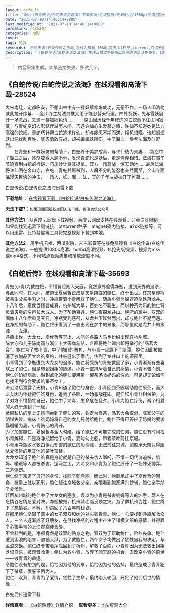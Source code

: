 ```yaml
---
layout: default
title: '电影《白蛇传说/白蛇传说之法海》下载资源/在线播放/视频地址/1080p/高清/蓝光'
date: "2021-07-10T14:40:14+0800"
last_modified_at: "2021-07-10T14:40:14+0800"
permalink: /28524/
categories: 电影
cover:
tags: 电影
keywords: '白蛇传说/白蛇传说之法海,在线免费看,1080p高清,bt种子,torrent,百度云盘,magnet,磁力链,迅雷下载资源'
description: '《白蛇传说/白蛇传说之法海》在线云播放手机西瓜影院吉吉影音免费看，1080p高清bd/hd未删减完整版和tc抢先枪版，mkv/mp4格式，附带bt/torrent种子、magnet/磁力链、百度云盘、网盘资源迅雷下载链接'
---
```


>内容采集生成，如果链接失效，多试几个。


## 《白蛇传说/白蛇传说之法海》在线观看和高清下载-28524

大宋南迁，定都临安，不想山林中有一批妖孽修炼成功，无恶不作，一场人间浩劫就此拉开序幕……金山寺主持法海携大弟子能忍替天行道，四处捉妖，先与雪妖展开一场恶战，又遭一群狐妖色诱&hellip;…　　深山里历经千年修炼的白蛇耐不住山间寂寞，与青蛇变幻人形结伴游历人间，巧遇许仙心生爱慕之情，许仙不知道她是法力高强的蛇妖。青蛇巧计帮白蛇追求许仙，却与能忍不期而遇，相见恨晚。谁知蝙蝠妖出洞扰乱百姓，能忍勇敢应战，却被蝙蝠妖所伤，中了魔血，幸亏法海及时赶到。<br />　　在青蛇和一群妖友的帮助下，白蛇终于美梦成真，与许仙结为夫妻……能忍中了魔血之后，逐渐变得人魔不分，发现青蛇也是妖后，更是惺惺相惜。法海在端午节追查到白蛇的行踪，巧施妙计将其捉拿。双方一场恶战，惊天动地……最后法海将许仙困在金山寺，白蛇、青蛇并肩杀到，人魔不分的能忍也突然而至，金山寺面临漫天巨浪的冲击，一场人、妖、魔、、法、天的千年决战拉开了帷幕&hellip;…


白蛇传说/白蛇传说之法海迅雷下载

**下载地址**： [在线观看下载 《白蛇传说/白蛇传说之法海》](https://www.993dy.com//vod-detail-id-19968.html) 


**无法下载?**：`如果迅雷因版权原因无法下载，关注微信公众号 `

**其他方法1**：从百度云网盘下载视频，百度云网盘支持在线观看，非会员有限制，如果能找到迅雷下载链接、bt/torrent种子、magnet磁力链接、e2dk链接等，可以用迅雷、比特彗星等工具将完整视频下载到本地。

**其他方法2**：用手机云播、西瓜影院、吉吉影音等在线免费观看《白蛇传说/白蛇传说之法海》，一般提供1080p高清、hd/bd高清视频、tc抢先版视频，视频为mkv或mp4格式，不同站点视频质量和播放速度不同。


## 《白蛇后传》在线观看和高清下载-35693

青蛇(小青)为救白蛇，不惜冒险闯入天庭，竟然意外偷得净瓶，遭到天界的追杀，与此同时，在人间，被道士夏侯哲说成是灾星降临的鲍仁，终于出世。在灾星即将被亲生父亲手刃之时，净瓶带着小青解救了鲍仁，随后小青为躲避追杀跌落龙井。<br />十八年后，夏侯哲预言成真，杭州城大旱，百姓名不聊生。而以种茶为乐的鲍仁背负着灾星的名声长大成人。为了帮助百姓，鲍仁夜探龙井山。鲍府的家中，双双的画像十八年后重见天日，净瓶受到感召，从龙井下跃然而出，却与鲍仁不期而遇。在净瓶的帮助下，鲍仁终于看到了一直出现在梦中的景象，而那里就是龙井山的水源&mdash;—龙潭。<br />净瓶出世，大龙女、夏侯哲等天上、人间的各路人马也纷纷出现在杭州城。<br />陈太守和儿子陈南霸与浙江十大茶商勾结，企图将鲍仁踢出即将举行的&ldquo;品茗大会”。鲍仁为了救小青，中了他们的圈套，与小青一起跳下了龙潭。鲍仁因此被取消了参加品茗大会的资格，并被逐出了家门，住到了龙井山上的茶园里。<br />小青得到了净瓶遭到大龙女的追杀，鲍仁将受伤的青蛇救回了家，小青渐渐有些喜欢上了鲍仁，但是想到姐姐的遭遇，小青一直排斥着自己的感情，小青不告而别。鲍仁的奶妈病重，得到点化的鲍仁要用第一罐茶汤救奶妈的性命。可是却无论如何也找不到符合要求的采茶女工。<br />济公酒后泄露了天机，小青知道了鲍仁的身份，小青回到茶园帮助鲍仁采茶，而大龙女因为怀疑鲍仁的身份，追到了茶园，一场恶战在即。鲍仁和小青互相保护，为了对方不惜牺牲自己，鲍仁中了龙毒，生命危在旦夕。小青为鲍仁疗伤，两个相爱的人终于走到了一起。<br />微服私访的皇上无意间尝到了鲍仁的茶，钦定为贡茶，品茗大会取消，陈家父子的阴谋失败。病床上的奶妈将自己的女儿托付给鲍仁，鲍仁不得已答应了奶妈的要求娶暖暖为妻。小青伤心的离开。<br />为了加害鲍仁，夏侯哲与金人勾结，给了鲍仁不可能完成的任务，鲍仁没有时间找小青解释，只是将净瓶留给了小青，变匆匆上船，带着茶叶前往京城。<br />小青用净瓶收水救白素贞却害的鲍仁的船搁浅，无法前往京城，鲍颜承无奈只得服从夏侯哲的用其他的茶叶顶替。<br />大龙女知道了鲍仁的真是身份就是自己的杀夫仇人哪吒，不惜一切代价追杀，奶妈、暖暖等人都被杀害。运河之上，大龙女和小青为了鲍仁展开了一场殊死博弈。三方俱伤。<br />鲍仁终于知道了自己的身份，找回了乾坤圈，而此时，鲍颜承却中了夏侯哲的圈套，被皇上处以死刑。鲍仁赶往京城救父亲，亲眼看到鲍家满门抄斩，鲍仁亲手杀了夏侯哲。<br />赶回杭州城的鲍仁中了大龙女的圈套，误以为小青是杀害奶妈等人的凶手，两人在忘情谷忘情忘爱对决。净瓶被毁，杭州城面临没顶之灾。为了救杭州百姓，鲍仁跳下了忘情谷。不料，却跳回了八百年前钱塘。<br />在那里鲍仁坚固了画中的女子双双和她的对头钱青青。鲍仁一心要找到净瓶解救众人。三个人逐渐成了好朋友，在寻找净瓶的过程中产生了错横交织的感情，并得罪了心狠手辣的上江观察使孟浪。<br />不曾料到的是，净瓶竟然是双双的贴身之物，双双为了帮助鲍仁，险些丧命。鲍仁遭到孟浪的陷害，锒铛入狱，为了救鲍仁，两个女子均做出了牺牲自我的决定，与孟浪交换。鲍仁终于带着净瓶回到了杭州，解救了百姓，小青却因为无法救出姐姐含恨自杀，被观音收走。鲍仁为救小青，放弃了回天庭的机会，去改变小青的前世——钱青青的命运。<br />令鲍仁没有想到的是，恰恰因为他的到来，恰恰因为他的选择，最终造成了青青犯下了杀孽，发誓不再为人。<br />鲍仁、双双、青青为了爱情，牺牲了生命，最终陷入轮回，开始了他们后世的情缘&hellip;…


白蛇后传迅雷下载

**详情查看**： [《白蛇后传》详情介绍](/movie/35693/)， **查看更多**：[本站资源大全](/movie/t/all/)

